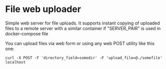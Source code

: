 # File web uploader


Simple web server for file uploads. It supports instant copying of uploaded files to a remote server with a similar container if "SERVER_PAIR" is used in docker-compose file

You can upload files via web form or using any web POST utility like this one:
```
curl -X POST -F 'directory_field=somedir' -F 'upload_file=@./somefile' localhost
```